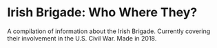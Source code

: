 # Irish Brigade: Who Where They?
A compilation of information about the Irish Brigade. Currently covering their involvement in the U.S. Civil War. Made in 2018.
